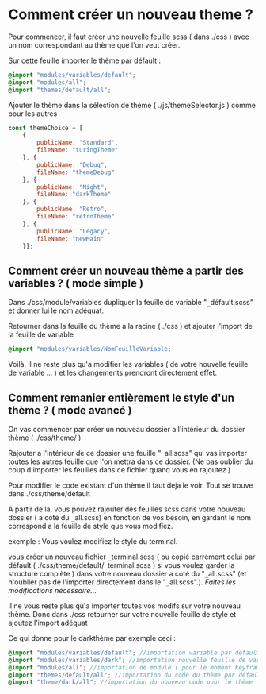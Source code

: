 # Comment créer un nouveau theme ?

Pour commencer, il faut créer une nouvelle feuille scss ( dans ./css ) avec un nom correspondant au thème que l'on veut créer.

Sur cette feuille importer le thème par défault :

```scss
@import "modules/variables/default";
@import "modules/all";
@import "themes/default/all";
```

Ajouter le thème dans la sélection de thème ( ./js/themeSelector.js ) comme pour les autres 

```js
const themeChoice = [
    {
        publicName: "Standard",
        fileName: "turingTheme"
    }, {
        publicName: "Debug",
        fileName: "themeDebug"
    }, {
        publicName: "Night",
        fileName: "darkTheme"
    }, {
        publicName: "Retro",
        fileName: "retroTheme"
    }, {
        publicName: "Legacy",
        fileName: "newMain"
    }];
 ```

## Comment créer un nouveau thème a partir des variables ? ( mode simple )

Dans ./css/module/variables dupliquer la feuille de variable "`_`défault.scss" et donner lui le nom adéquat.

Retourner dans la feuille du thème a la racine ( ./css ) et ajouter l'import de la feuille de variable

```scss
@import "modules/variables/NomFeuilleVariable;
```

Voilà, il ne reste plus qu'a modifier les variables ( de votre nouvelle feuille de variable ... ) et les changements prendront directement effet.

## Comment remanier entièrement le style d'un thème ? ( mode avancé )

On vas commencer par créer un nouveau dossier a l'intérieur du dossier thème ( ./css/theme/ )

Rajouter a l'intérieur de ce dossier une feuille "`_`all.scss" qui vas importer toutes les autres feuille que l'on mettra dans ce dossier. (Ne pas oublier du coup d'importer les feuilles dans ce fichier quand vous en rajoutez )

Pour modifier le code existant d'un thème il faut deja le voir. Tout se trouve dans ./css/theme/default

A partir de la, vous pouvez rajouter des feuilles scss dans votre nouveau dossier ( a coté du `_`all.scss) en fonction de vos besoin, en gardant le nom correspond a la feuille de style que vous modifiez.

exemple : Vous voulez modifiez le style du terminal. 

vous créer un nouveau fichier `_`terminal.scss ( ou copié carrément celui par défault ( ./css/theme/default/`_`terminal.scss ) si vous voulez garder la structure complète ) dans votre nouveau dossier a coté du "`_`all.scss" (et n'oublier pas de l'importer directement dans le "`_`all.scss".).
_Faites les modifications nécessaire..._

Il ne vous reste plus qu'a importer toutes vos modifs sur votre nouveau thème.
Donc dans ./css retourner sur votre nouvelle feuille de style et ajoutez l'import adéquat

Ce qui donne pour le darkthème par exemple ceci :

```scss
@import "modules/variables/default"; //importation variable par défault
@import "modules/variables/dark"; //importation nouvelle feuille de variable
@import "modules/all"; //importation de module ( pour le moment keyframes et mixins only )
@import "themes/default/all"; //importation du code du thème par défault
@import "theme/dark/all"; //importation du nouveau code pour le thème
```



